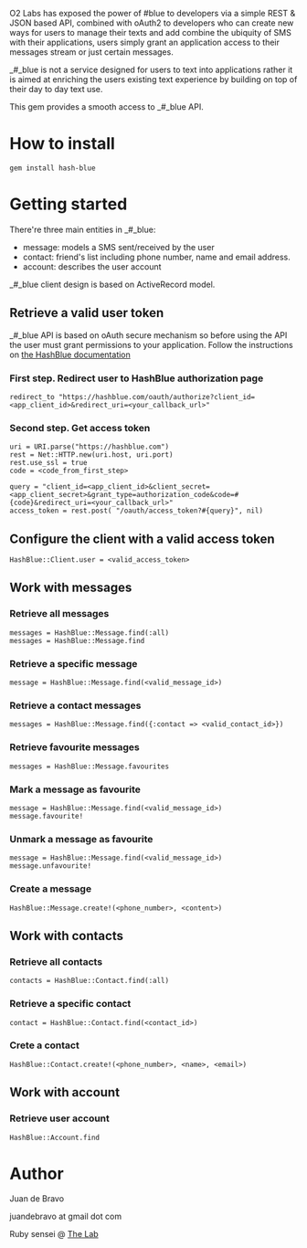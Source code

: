 O2 Labs has exposed the power of #blue to developers via a simple REST & JSON based API, combined with oAuth2 to developers who can create  new ways for users to manage their texts and add combine the ubiquity of SMS with their applications, users simply grant an application access to their messages stream or just certain messages.

_#_blue is not a service designed for users to text into applications rather it is aimed at enriching the users existing text experience by building on top of their day to day text use.

This gem provides a smooth access to _#_blue API.

# How to install

    gem install hash-blue

# Getting started

There're three main entities in _#_blue:

*   message: models a SMS sent/received by the user
*   contact: friend's list including phone number, name and email address.
*   account: describes the user account

_#_blue client design is based on ActiveRecord model.

## Retrieve a valid user token

_#_blue API is based on oAuth secure mechanism so before using the API the user must grant permissions to your application. Follow the instructions on [the HashBlue documentation](https://api.hashblue.com/doc/Authentication)

### First step. Redirect user to HashBlue authorization page

    redirect_to "https://hashblue.com/oauth/authorize?client_id=<app_client_id>&redirect_uri=<your_callback_url>"

### Second step. Get access token

    uri = URI.parse("https://hashblue.com")
    rest = Net::HTTP.new(uri.host, uri.port)
    rest.use_ssl = true
    code = <code_from_first_step>

    query = "client_id=<app_client_id>&client_secret=<app_client_secret>&grant_type=authorization_code&code=#{code}&redirect_uri=<your_callback_url>"
    access_token = rest.post( "/oauth/access_token?#{query}", nil)

## Configure the client with a valid access token

    HashBlue::Client.user = <valid_access_token>

## Work with messages

### Retrieve all messages

    messages = HashBlue::Message.find(:all)
	messages = HashBlue::Message.find
	
### Retrieve a specific message

	message = HashBlue::Message.find(<valid_message_id>)

### Retrieve a contact messages

	messages = HashBlue::Message.find({:contact => <valid_contact_id>})

### Retrieve favourite messages

	messages = HashBlue::Message.favourites

### Mark a message as favourite

	message = HashBlue::Message.find(<valid_message_id>)
	message.favourite!

### Unmark a message as favourite

	message = HashBlue::Message.find(<valid_message_id>)
	message.unfavourite!

### Create a message

	HashBlue::Message.create!(<phone_number>, <content>)

## Work with contacts

### Retrieve all contacts

	contacts = HashBlue::Contact.find(:all)

### Retrieve a specific contact

	contact = HashBlue::Contact.find(<contact_id>)

### Crete a contact

	HashBlue::Contact.create!(<phone_number>, <name>, <email>)
	
## Work with account

### Retrieve user account

	HashBlue::Account.find

# Author

Juan de Bravo

juandebravo at gmail dot com

Ruby sensei @ [The Lab](http://thelab.o2.com)


